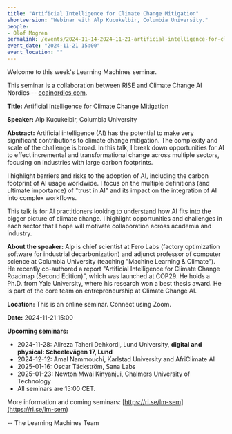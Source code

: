 ```yaml
---
title: "Artificial Intelligence for Climate Change Mitigation"
shortversion: "Webinar with Alp Kucukelbir, Columbia University."
people:
- Olof Mogren
permalink: /events/2024-11-14-2024-11-21-artificial-intelligence-for-climate-change-mitigation
event_date: "2024-11-21 15:00"
event_location: ""
--- 
```

Welcome to this week's Learning Machines seminar.

This seminar is a collaboration between RISE and Climate Change AI Nordics -- [ccainordics.com](https://ccainordics.com/).

**Title:** Artificial Intelligence for Climate Change Mitigation

**Speaker:** Alp Kucukelbir, Columbia University

**Abstract:** Artificial intelligence (AI) has the potential to make very significant contributions to climate change mitigation. The complexity and scale of the challenge is broad. In this talk, I break down opportunities for AI to effect incremental and transformational change across multiple sectors, focusing on industries with large carbon footprints.

I highlight barriers and risks to the adoption of AI, including the carbon footprint of AI usage worldwide. I focus on the multiple definitions (and ultimate importance) of "trust in AI" and its impact on the integration of AI into complex workflows. 

This talk is for AI practitioners looking to understand how AI fits into the bigger picture of climate change. I highlight opportunities and challenges in each sector that I hope will motivate collaboration across academia and industry.

**About the speaker:** Alp is chief scientist at Fero Labs (factory optimization software for industrial decarbonization) and adjunct professor of computer science at Columbia University (teaching "Machine Learning & Climate"). He recently co-authored a report "Artificial Intelligence for Climate Change Roadmap (Second Edition)", which was launched at COP29. He holds a Ph.D. from Yale University, where his research won a best thesis award. He is part of the core team on entrepreneurship at Climate Change AI.

**Location:** This is an online seminar. Connect using Zoom.

**Date:** 2024-11-21 15:00



**Upcoming seminars:**

* 2024-11-28: Alireza Taheri Dehkordi, Lund University, **digital and physical: Scheelevägen 17, Lund**
* 2024-12-12: Amal Nammouchi, Karlstad University and AfriClimate AI
* 2025-01-16: Oscar Täckström, Sana Labs
* 2025-01-23: Newton Mwai Kinyanjui, Chalmers University of Technology
* All seminars are 15:00 CET.

More information and coming seminars: [https://ri.se/lm-sem](https://ri.se/lm-sem)

-- The Learning Machines Team

